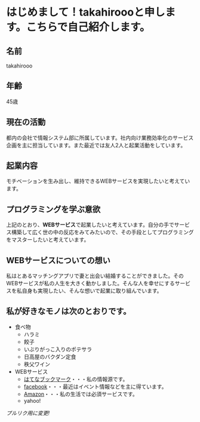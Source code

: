 # はじめまして！takahiroooと申します。こちらで自己紹介します。

## 名前
takahirooo

## 年齢
45歳

## 現在の活動
都内の会社で情報システム部に所属しています。社内向け業務効率化のサービス企画を主に担当しています。また最近では友人2人と起業活動をしています。

## 起業内容
モチベーションを生み出し、維持できるWEBサービスを実現したいと考えています。

## プログラミングを学ぶ意欲
上記のとおり、**WEBサービス**で起業したいと考えています。自分の手でサービス構築して広く世の中の反応をみてみたいので、その手段としてプログラミングをマスターしたいと考えています。

## WEBサービスについての想い
私はとあるマッチングアプリで妻と出会い結婚することができました。そのWEBサービスが私の人生を大きく動かしました。そんな人を幸せにするサービスを私自身も実現したい、そんな想いで起業に取り組んでいます。

## 私が好きなモノは次のとおりです。
- 食べ物
  - ハラミ
  - 餃子
  - いぶりがっこ入りのポテサラ
  - 日高屋のバクダン定食
  - 秩父ワイン
- WEBサービス
  - [はてなブックマーク](https://b.hatena.ne.jp/)・・・私の情報源です。
  - [facebook](https://www.facebook.com/)・・・最近はイベント情報などを主に得ています。
  - [Amazon](https://amazon.co.jp)・・・私の生活では必須サービスです。
  - yahoo!

*プルリク用に変更!*

